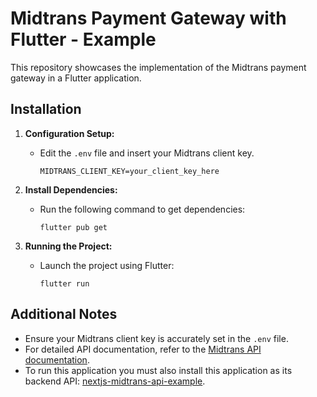 # Midtrans Payment Gateway with Flutter - Example

This repository showcases the implementation of the Midtrans payment gateway in a Flutter application.

## Installation

1. **Configuration Setup:**
   - Edit the `.env` file and insert your Midtrans client key.
     ```
     MIDTRANS_CLIENT_KEY=your_client_key_here
     ```

2. **Install Dependencies:**
   - Run the following command to get dependencies:
     ```
     flutter pub get
     ```

3. **Running the Project:**
   - Launch the project using Flutter:
     ```
     flutter run
     ```

## Additional Notes

- Ensure your Midtrans client key is accurately set in the `.env` file.
- For detailed API documentation, refer to the [Midtrans API documentation](https://docs.midtrans.com/).
- To run this application you must also install this application as its backend API: [nextjs-midtrans-api-example](https://github.com/herisarwanto/nextjs-midtrans-api-example/tree/main).

